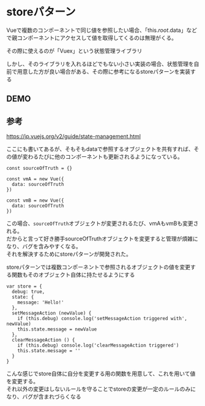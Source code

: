 # storeパターン
Vueで複数のコンポーネントで同じ値を参照したい場合、「this.$root.$data」などで親コンポーネントにアクセスして値を取得してくるのは無理がくる。  

その際に使えるのが「Vuex」という状態管理ライブラリ  
  
しかし、そのライブラリを入れるほどでもない小さい実装の場合、状態管理を自前で用意した方が良い場合がある、その際に参考になるstoreパターンを実装する  

## DEMO

## 参考
https://jp.vuejs.org/v2/guide/state-management.html  
  
ここにも書いてあるが、そもそもdataで参照するオブジェクトを共有すれば、その値が変わるたびに他のコンポーネントも更新されるようになっている。  
  
```
const sourceOfTruth = {}

const vmA = new Vue({
  data: sourceOfTruth
})

const vmB = new Vue({
  data: sourceOfTruth
})
```

この場合、`sourceOfTruth`オブジェクトが変更されるたび、vmAもvmBも変更される。  
だからと言って好き勝手sourceOfTruthオブジェクトを変更すると管理が煩雑になり、バグを含みやすくなる。  
それを解決するためにstoreパターンが開発された。  
  
storeパターンでは複数コンポーネントで参照されるオブジェクトの値を変更する関数もそのオブジェクト自体に持たせるようにする  

```
var store = {
  debug: true,
  state: {
    message: 'Hello!'
  },
  setMessageAction (newValue) {
    if (this.debug) console.log('setMessageAction triggered with', newValue)
    this.state.message = newValue
  },
  clearMessageAction () {
    if (this.debug) console.log('clearMessageAction triggered')
    this.state.message = ''
  }
}
```

こんな感じでstore自体に自分を変更する用の関数を用意して、これを用いて値を変更する。  
それ以外の変更はしないルールを守ることでstoreの変更が一定のルールのみになり、バグが含まれづらくなる